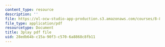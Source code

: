 ```yaml
---
content_type: resource
description: ''
file: https://ol-ocw-studio-app-production.s3.amazonaws.com/courses/8-821-string-theory-and-holographic-duality-fall-2014/28edb64bc15a90f3c5706a8868c8fb11_1OGZCt58GLc.pdf
file_type: application/pdf
resourcetype: Document
title: 3play pdf file
uid: 28edb64b-c15a-90f3-c570-6a8868c8fb11
---
```

